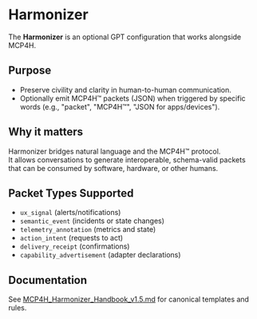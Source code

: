 # Harmonizer

The **Harmonizer** is an optional GPT configuration that works alongside MCP4H.

## Purpose
- Preserve civility and clarity in human-to-human communication.
- Optionally emit MCP4H™ packets (JSON) when triggered by specific words (e.g., "packet", "MCP4H™", "JSON for apps/devices").

## Why it matters
Harmonizer bridges natural language and the MCP4H™ protocol.  
It allows conversations to generate interoperable, schema-valid packets that can be consumed by software, hardware, or other humans.

## Packet Types Supported
- `ux_signal` (alerts/notifications)
- `semantic_event` (incidents or state changes)
- `telemetry_annotation` (metrics and state)
- `action_intent` (requests to act)
- `delivery_receipt` (confirmations)
- `capability_advertisement` (adapter declarations)

## Documentation
See [MCP4H_Harmonizer_Handbook_v1.5.md](../MCP4H_Harmonizer_Handbook_v1.5.md) for canonical templates and rules.
